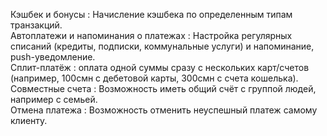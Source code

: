Кэшбек и бонусы : Начисление кэшбека по определенным типам транзакций. <br>
Автоплатежи и напоминания о платежах : Настройка регулярных списаний (кредиты, подписки, коммунальные услуги) и напоминание, push-уведомление.<br>
Сплит-платёж : оплата одной суммы сразу с нескольких карт/счетов (например, 100смн с дебетовой карты, 300смн с счета кошелька).<br>
Совместные счета : Возможность иметь общий счёт с группой людей, например с семьей.<br>
Отмена платежа : Возможность отменить неуспешный платеж самому клиенту. <br>
